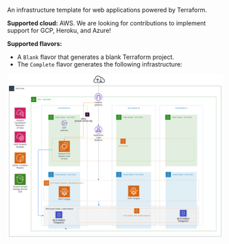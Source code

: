 An infrastructure template for web applications powered by Terraform.

**Supported cloud:** AWS. We are looking for contributions to implement support for GCP, Heroku, and Azure!

**Supported flavors:**
- A `Blank` flavor that generates a blank Terraform project.
- The `Complete` flavor generates the following infrastructure:

![Diagram of the Complete Infrastructure](assets/images/architecture/diagram-complete.svg?raw=true)
